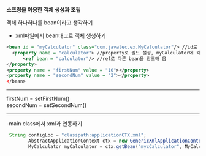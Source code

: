 **스프링을 이용한 객체 생성과 조립**           

객체 하나하나를 bean이라고 생각하기      
- xml파일에서 bean태그로 객체 생성하기          
```xml 
<bean id = "myCalculator" class="com.javalec.ex.MyCalculator"/> //id로 변수 설정 
  <property name = "calculator"> //property로 필드 설정, myCalculator에 각 필드 setter 다 설정되어 있어야 함 
      <ref bean = "calculator"/> //ref로 다른 bean을 참조해 옴 
</property>
<property name = "firstNum" value = "10"></property>
<property name = "secondNum" value = "2"></property>
</bean>
```
**********
firstNum = setFirstNum()      
secondNum = setSecondNum()
***********

-main class에서 xml과 연동하기 
```java
 String configLoc = "classpath:applicationCTX.xml";
        AbstractApplicationContext ctx = new GenericXmlApplicationContext(configLoc);
        MyCalculator myCalculator = ctx.getBean("mycCalculator", MyCalculator.class);
```



